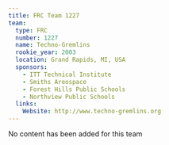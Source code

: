 ```yaml
---
title: FRC Team 1227
team:
  type: FRC
  number: 1227
  name: Techno-Gremlins
  rookie_year: 2003
  location: Grand Rapids, MI, USA
  sponsors:
    - ITT Technical Institute
    - Smiths Areospace
    - Forest Hills Public Schools
    - Northview Public Schools
  links:
    Website: http://www.techno-gremlins.org
---
```

No content has been added for this team